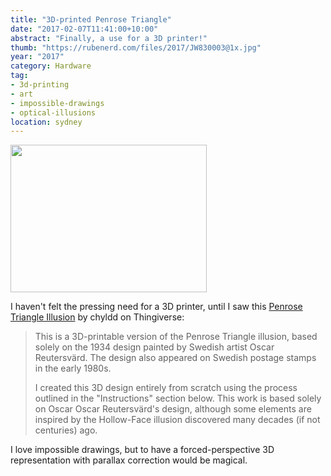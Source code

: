 ```yaml
---
title: "3D-printed Penrose Triangle"
date: "2017-02-07T11:41:00+10:00"
abstract: "Finally, a use for a 3D printer!"
thumb: "https://rubenerd.com/files/2017/JW830003@1x.jpg"
year: "2017"
category: Hardware
tag:
- 3d-printing
- art
- impossible-drawings
- optical-illusions
location: sydney
---
```

<p><img src="https://rubenerd.com/files/2017/JW830003@1x.jpg" alt="" style="width:314px; height:236px" srcset="https://rubenerd.com/files/2017/JW830003@1x.jpg 1x, https://rubenerd.com/files/2017/JW830003@2x.jpg 2x" /></p>

I haven't felt the pressing need for a 3D printer, until I saw this [Penrose Triangle Illusion] by chyldd on Thingiverse:

> This is a 3D-printable version of the Penrose Triangle illusion, based solely on the 1934 design painted by Swedish artist Oscar Reutersvärd. The design also appeared on Swedish postage stamps in the early 1980s.
> 
> I created this 3D design entirely from scratch using the process outlined in the "Instructions" section below. This work is based solely on Oscar Oscar Reutersvärd's design, although some elements are inspired by the Hollow-Face illusion discovered many decades (if not centuries) ago.

I love impossible drawings, but to have a forced-perspective 3D representation with parallax correction would be magical.

[Penrose Triangle Illusion]: https://www.thingiverse.com/thing:6513

